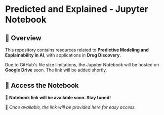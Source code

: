 # Predicted and Explained - Jupyter Notebook

## 📌 Overview
This repository contains resources related to **Predictive Modeling and Explainability in AI**, with applications in **Drug Discovery**.

Due to GitHub's file size limitations, the Jupyter Notebook will be hosted on **Google Drive** soon. The link will be added shortly.

## 📂 Access the Notebook
🔗 **Notebook link will be available soon. Stay tuned!**

📢 _Once available, the link will be provided here for easy access._


